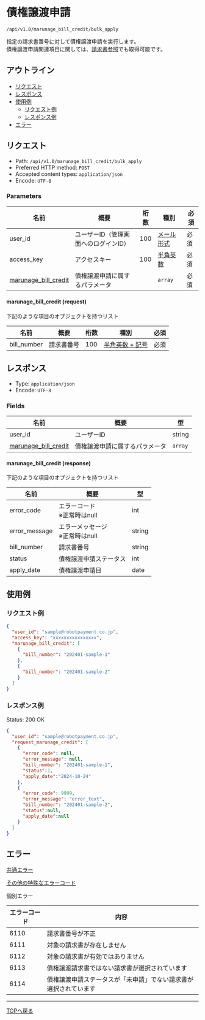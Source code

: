 # 債権譲渡申請

`/api/v1.0/marunage_bill_credit/bulk_apply`

指定の請求書番号に対して債権譲渡申請を実行します。\
債権譲渡申請関連項目に関しては、[請求書参照](/public/bill/search.md)でも取得可能です。

## アウトライン

- [リクエスト](#リクエスト)
- [レスポンス](#レスポンス)
- [使用例](#使用例)
  - [リクエスト例](#リクエスト例)
  - [レスポンス例](#レスポンス例)
- [エラー](#エラー)

## リクエスト
- Path: `/api/v1.0/marunage_bill_credit/bulk_apply`
- Preferred HTTP method: `POST`
- Accepted content types: `application/json`
- Encode: `UTF-8`

### Parameters

| 名前                                                    | 概要                   | 桁数  | 種別                         | 必須 |
|-------------------------------------------------------|----------------------|-----|----------------------------|----|
| user_id                                               | ユーザーID（管理画面へのログインID） | 100 | [メール形式](../../index.md#種別) | 必須 |
| access_key                                            | アクセスキー               | 100 | [半角英数](../../index.md#種別)  | 必須 |
| [marunage_bill_credit](#marunage_bill_credit-request) | 債権譲渡申請に属するパラメータ      |     | `array`                    | 必須 |

#### marunage_bill_credit (request)

下記のような項目のオブジェクトを持つリスト

| 名前          | 概要    | 桁数  | 種別                             | 必須 |
|-------------|-------|-----|--------------------------------|----|
| bill_number | 請求書番号 | 100 | [半角英数 + 記号](../../index.md#種別) | 必須 |



## レスポンス

- Type: `application/json`
- Encode: `UTF-8`

### Fields

| 名前                                                     | 概要              | 型       |
|--------------------------------------------------------|-----------------|---------|
| user_id                                                | ユーザーID          | string  |
| [marunage_bill_credit](#marunage_bill_credit-response) | 債権譲渡申請に属するパラメータ | `array` |

#### marunage_bill_credit (response)

下記のような項目のオブジェクトを持つリスト

| 名前            | 概要                     | 型      |
|---------------|------------------------|--------|
| error_code    | エラーコード<br> ※正常時はnull   | int    |
| error_message | エラーメッセージ<br> ※正常時はnull | string |
| bill_number   | 請求書番号                  | string |
| status        | 債権譲渡申請ステータス            | int    |
| apply_date    | 債権譲渡申請日                | date   |


## 使用例

### リクエスト例

```json
{
  "user_id": "sample@robotpayment.co.jp",
  "access_key": "xxxxxxxxxxxxxxxx",
  "marunage_bill_credit": [
    {
      "bill_number": "202401-sample-1"
    },
    {
      "bill_number": "202401-sample-2"
    }
  ]
}
```

### レスポンス例

Status: 200 OK

```json
{
  "user_id": "sample@robotpayment.co.jp",
  "request_marunage_credit": [
    {
      "error_code": null,
      "error_message": null,
      "bill_number": "202401-sample-1",
      "status":1,
      "apply_date":"2024-10-24"
    },
    {
      "error_code": 9999,
      "error_message": "error_text",
      "bill_number": "202401-sample-2",
      "status":null,
      "apply_date":null
    }
  ]
}
```

## エラー

[共通エラー](../../index.md#共通エラー)

[その他の特殊なエラーコード](../../index.md#その他の特殊なエラーコード)

個別エラー

| エラーコード | 内容                               |
|--------|----------------------------------|
| 6110   | 請求書番号が不正                         |
| 6111   | 対象の請求書が存在しません                    |
| 6112   | 対象の請求書が有効ではありません                 |
| 6113   | 債権譲渡請求書ではない請求書が選択されています          |
| 6114   | 債権譲渡申請ステータスが「未申請」でない請求書が選択されています |


----

[TOPへ戻る](../../index.md)